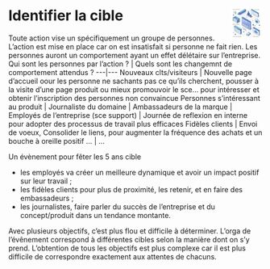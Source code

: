 # Identifier la cible<a href="../../"><img src="../../../assets/atomicDs.png" alt="Data science" align="right" height="64px"></a>
Toute action vise un spécifiquement un groupe de personnes.  
L’action est mise en place car on est insatisfait si personne ne fait rien. Les personnes auront un comportement ayant un effet délétaire sur l’entreprise.  
Qui sont les personnes par l’action ? | Quels sont les changemnt de comportement attendus ?
---|---
Nouveaux clts/visiteurs | Nouvelle page d’accueil oour les personne ne sachants pas ce qu’ils cherchent, pousser à la visite d’une page produit ou mieux promouvoir le sce… pour intéresser et obtenir l’inscription des personnes non convaincue
Personnes s’intéressant au produit | 
Journaliste du domaine |
Ambassadeurs de la marque | 
Employés de l’entreprise (sce support) | Journée de reflexion en interne pour adopter des processus de travail plus efficaces
Fidèles clients | Envoi de voeux, Consolider le liens, pour augmenter la fréquence des achats et un bouche à oreille positif
… | …

Un évènement pour fêter les 5 ans cible
* les employés va créer un meilleure dynamique et avoir un impact positif sur leur travail ;
* les fidèles clients pour plus de proximité, les retenir, et en faire des embassadeurs ;
* les journalistes, faire parler du succès de l’entreprise et du concept/produit dans un tendance montante.

Avec plusieurs objectifs, c’est plus flou et difficile à déterminer. L’orga de l’évênement correspond à différentes cibles selon la manière dont on s’y prend. L’obtention de tous les objectifs est plus complexe car il est plus difficile de correspondre exactement aux attentes de chacuns.